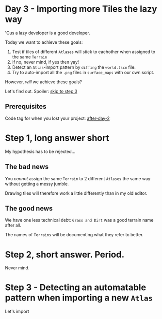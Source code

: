# Day 3 - Importing more Tiles the lazy way

'Cus a lazy developer is a good developer.

Today we want to achieve these goals:

1. Test if tiles of different `Atlases` will stick to eachother when assigned to the same `Terrain`
2. If no, never mind, if yes then yay!
3. Detect an `Atlas`-import pattern by `diffing` the `world.tscn` file.
4. Try to auto-import all the `.png` files in `surface_maps` with our own script.

However, _will_ we achieve these goals?

Let's find out. Spoiler: [skip to step 3]()

## Prerequisites

Code tag for when you lost your project: [after-day-2](https://github.com/Teaching-myself-Godot/godot-zelia/tree/after-day-2)

# Step 1, long answer short

My hypothesis has to be rejected...

## The bad news

You _cannot_ assign the same `Terrain` to 2 different `Atlases` the same way without getting a messy jumble. 

Drawing tiles will therefore work a little differently than in my old editor.

## The good news

We have one less technical debt: `Grass and Dirt` was a good terrain name after all.

The names of `Terrains` will be documenting what they refer to better.

# Step 2, short answer. Period.

Never mind.

# Step 3 - Detecting an automatable pattern when importing a new `Atlas`

Let's import 
